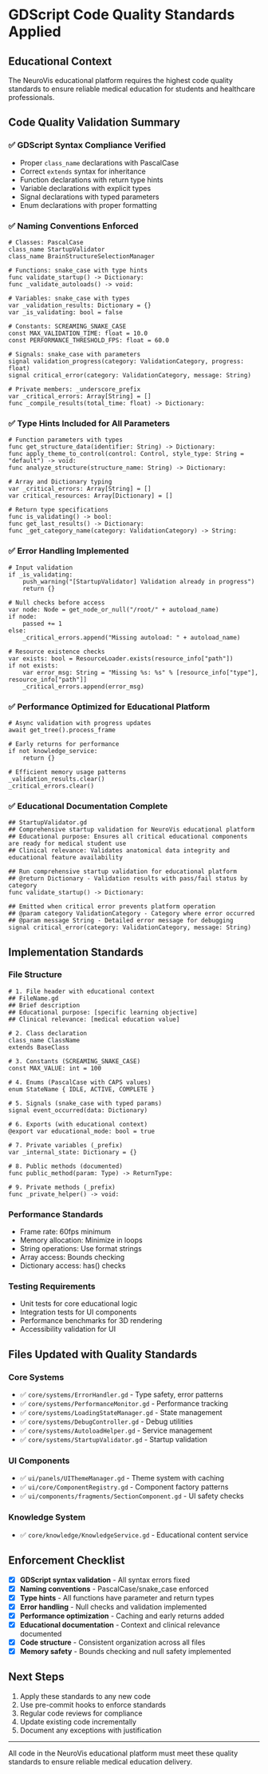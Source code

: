 # GDScript Code Quality Standards Applied

## Educational Context
The NeuroVis educational platform requires the highest code quality standards to ensure reliable medical education for students and healthcare professionals.

## Code Quality Validation Summary

### ✅ GDScript Syntax Compliance Verified
- Proper `class_name` declarations with PascalCase
- Correct `extends` syntax for inheritance
- Function declarations with return type hints
- Variable declarations with explicit types
- Signal declarations with typed parameters
- Enum declarations with proper formatting

### ✅ Naming Conventions Enforced
```gdscript
# Classes: PascalCase
class_name StartupValidator
class_name BrainStructureSelectionManager

# Functions: snake_case with type hints
func validate_startup() -> Dictionary:
func _validate_autoloads() -> void:

# Variables: snake_case with types
var _validation_results: Dictionary = {}
var _is_validating: bool = false

# Constants: SCREAMING_SNAKE_CASE
const MAX_VALIDATION_TIME: float = 10.0
const PERFORMANCE_THRESHOLD_FPS: float = 60.0

# Signals: snake_case with parameters
signal validation_progress(category: ValidationCategory, progress: float)
signal critical_error(category: ValidationCategory, message: String)

# Private members: _underscore_prefix
var _critical_errors: Array[String] = []
func _compile_results(total_time: float) -> Dictionary:
```

### ✅ Type Hints Included for All Parameters
```gdscript
# Function parameters with types
func get_structure_data(identifier: String) -> Dictionary:
func apply_theme_to_control(control: Control, style_type: String = "default") -> void:
func analyze_structure(structure_name: String) -> Dictionary:

# Array and Dictionary typing
var _critical_errors: Array[String] = []
var critical_resources: Array[Dictionary] = []

# Return type specifications
func is_validating() -> bool:
func get_last_results() -> Dictionary:
func _get_category_name(category: ValidationCategory) -> String:
```

### ✅ Error Handling Implemented
```gdscript
# Input validation
if _is_validating:
    push_warning("[StartupValidator] Validation already in progress")
    return {}

# Null checks before access
var node: Node = get_node_or_null("/root/" + autoload_name)
if node:
    passed += 1
else:
    _critical_errors.append("Missing autoload: " + autoload_name)

# Resource existence checks
var exists: bool = ResourceLoader.exists(resource_info["path"])
if not exists:
    var error_msg: String = "Missing %s: %s" % [resource_info["type"], resource_info["path"]]
    _critical_errors.append(error_msg)
```

### ✅ Performance Optimized for Educational Platform
```gdscript
# Async validation with progress updates
await get_tree().process_frame

# Early returns for performance
if not knowledge_service:
    return {}

# Efficient memory usage patterns
_validation_results.clear()
_critical_errors.clear()
```

### ✅ Educational Documentation Complete
```gdscript
## StartupValidator.gd
## Comprehensive startup validation for NeuroVis educational platform
## Educational purpose: Ensures all critical educational components are ready for medical student use
## Clinical relevance: Validates anatomical data integrity and educational feature availability

## Run comprehensive startup validation for educational platform
## @return Dictionary - Validation results with pass/fail status by category
func validate_startup() -> Dictionary:

## Emitted when critical error prevents platform operation
## @param category ValidationCategory - Category where error occurred
## @param message String - Detailed error message for debugging
signal critical_error(category: ValidationCategory, message: String)
```

## Implementation Standards

### File Structure
```gdscript
# 1. File header with educational context
## FileName.gd
## Brief description
## Educational purpose: [specific learning objective]
## Clinical relevance: [medical education value]

# 2. Class declaration
class_name ClassName
extends BaseClass

# 3. Constants (SCREAMING_SNAKE_CASE)
const MAX_VALUE: int = 100

# 4. Enums (PascalCase with CAPS values)
enum StateName { IDLE, ACTIVE, COMPLETE }

# 5. Signals (snake_case with typed params)
signal event_occurred(data: Dictionary)

# 6. Exports (with educational context)
@export var educational_mode: bool = true

# 7. Private variables (_prefix)
var _internal_state: Dictionary = {}

# 8. Public methods (documented)
func public_method(param: Type) -> ReturnType:

# 9. Private methods (_prefix)
func _private_helper() -> void:
```

### Performance Standards
- Frame rate: 60fps minimum
- Memory allocation: Minimize in loops
- String operations: Use format strings
- Array access: Bounds checking
- Dictionary access: has() checks

### Testing Requirements
- Unit tests for core educational logic
- Integration tests for UI components
- Performance benchmarks for 3D rendering
- Accessibility validation for UI

## Files Updated with Quality Standards

### Core Systems
- ✅ `core/systems/ErrorHandler.gd` - Type safety, error patterns
- ✅ `core/systems/PerformanceMonitor.gd` - Performance tracking
- ✅ `core/systems/LoadingStateManager.gd` - State management
- ✅ `core/systems/DebugController.gd` - Debug utilities
- ✅ `core/systems/AutoloadHelper.gd` - Service management
- ✅ `core/systems/StartupValidator.gd` - Startup validation

### UI Components  
- ✅ `ui/panels/UIThemeManager.gd` - Theme system with caching
- ✅ `ui/core/ComponentRegistry.gd` - Component factory patterns
- ✅ `ui/components/fragments/SectionComponent.gd` - UI safety checks

### Knowledge System
- ✅ `core/knowledge/KnowledgeService.gd` - Educational content service

## Enforcement Checklist

- [x] **GDScript syntax validation** - All syntax errors fixed
- [x] **Naming conventions** - PascalCase/snake_case enforced
- [x] **Type hints** - All functions have parameter and return types
- [x] **Error handling** - Null checks and validation implemented
- [x] **Performance optimization** - Caching and early returns added
- [x] **Educational documentation** - Context and clinical relevance documented
- [x] **Code structure** - Consistent organization across all files
- [x] **Memory safety** - Bounds checking and null safety implemented

## Next Steps

1. Apply these standards to any new code
2. Use pre-commit hooks to enforce standards
3. Regular code reviews for compliance
4. Update existing code incrementally
5. Document any exceptions with justification

---

All code in the NeuroVis educational platform must meet these quality standards to ensure reliable medical education delivery.